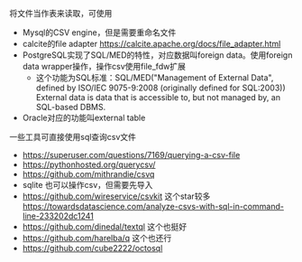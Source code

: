 将文件当作表来读取，可使用
- Mysql的CSV engine，但是需要重命名文件
- calcite的file adapter https://calcite.apache.org/docs/file_adapter.html
- PostgreSQL实现了SQL/MED的特性，对应数据叫foreign data。使用foreign data wrapper操作，操作csv使用file_fdw扩展
    - 这个功能为SQL标准：SQL/MED("Management of External Data", defined by ISO/IEC 9075-9:2008 (originally defined for SQL:2003)) External data is data that is accessible to, but not managed by, an SQL-based DBMS.
- Oracle对应的功能叫external table

一些工具可直接使用sql查询csv文件
- https://superuser.com/questions/7169/querying-a-csv-file
- https://pythonhosted.org/querycsv/
- https://github.com/mithrandie/csvq
- sqlite 也可以操作csv，但需要先导入
- https://github.com/wireservice/csvkit 这个star较多 https://towardsdatascience.com/analyze-csvs-with-sql-in-command-line-233202dc1241
- https://github.com/dinedal/textql 这个也挺好
- https://github.com/harelba/q 这个也还行
- https://github.com/cube2222/octosql

